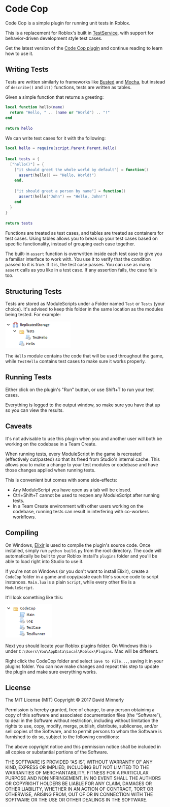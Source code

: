 # Code Cop

Code Cop is a simple plugin for running unit tests in Roblox.

This is a replacement for Roblox's built in [TestService](http://wiki.roblox.com/index.php?title=API:Class/TestService), with support for behavior-driven development style test cases.

Get the latest version of the [Code Cop plugin](https://www.roblox.com/library/1194630699/Code-Cop) and continue reading to learn how to use it.

## Writing Tests

Tests are written similarly to frameworks like [Busted](http://olivinelabs.com/busted/) and [Mocha](http://mochajs.org/), but instead of `describe()` and `it()` functions, tests are written as tables.

Given a simple function that returns a greeting:

```lua
local function hello(name)
  return "Hello, " .. (name or "World") .. "!"
end

return hello
```

We can write test cases for it with the following:

```lua
local hello = require(script.Parent.Parent.Hello)

local tests = {
  ["hello()"] = {
    ["it should greet the whole world by default"] = function()
      assert(hello() == "Hello, World!")
    end,

    ["it should greet a person by name"] = function()
      assert(hello("John") == "Hello, John!")
    end
  }
}

return tests
```

Functions are treated as test cases, and tables are treated as containers for test cases. Using tables allows you to break up your test cases based on specific functionality, instead of grouping each case together.

The built-in `assert` function is overwritten inside each test case to give you a familiar interface to work with. You use it to verify that the condition passed to it is true. If it is, the test case passes. You can use as many `assert` calls as you like in a test case. If any assertion fails, the case fails too.

## Structuring Tests

Tests are stored as ModuleScripts under a Folder named `Test` or `Tests` (your choice). It's advised to keep this folder in the same location as the modules being tested. For example:

![An example showing the hierarchy that could be used for test cases](images/example-structure.png)

The `Hello` module contains the code that will be used throughout the game, while `TestHello` contains test cases to make sure it works properly.

## Running Tests

Either click on the plugin's "Run" button, or use Shift+T to run your test cases.

Everything is logged to the output window, so make sure you have that up so you can view the results.

## Caveats

It's not advisable to use this plugin when you and another user will both be working on the codebase in a Team Create.

When running tests, every ModuleScript in the game is recreated (effectively cut/pasted) so that its freed from Studio's internal cache. This allows you to make a change to your test modules or codebase and have those changes applied when running tests.

This is convenient but comes with some side-effects:

* Any ModuleScript you have open as a tab will be closed.
* Ctrl+Shift+T cannot be used to reopen any ModuleScript after running tests.
* In a Team Create environment with other users working on the codebase, running tests can result in interfering with co-workers workflows.

## Compiling

On Windows, [Elixir](https://github.com/vocksel/elixir) is used to compile the plugin's source code. Once installed, simply run `python build.py` from the root directory. The code will automatically be built to your Roblox install's `plugins` folder and you'll be able to load right into Studio to use it.

If you're not on Windows (or you don't want to install Elixir), create a `CodeCop` folder in a game and copy/paste each file's source code to script instances. `Main.lua` is a plain `Script`, while every other file is a `ModuleScript`.

It'll look something like this:

![The source code manually compiled in Studio](images/manual-compiling.png)

Next you should locate your Roblox plugins folder. On Windows this is under `C:\Users\You\AppData\Local\Roblox\Plugins`. Mac will be different.

Right click the CodeCop folder and select `Save to File...`, saving it in your plugins folder. You can now make changes and repeat this step to update the plugin and make sure everything works.

## License

The MIT License (MIT)
Copyright © 2017 David Minnerly

Permission is hereby granted, free of charge, to any person obtaining a copy of this software and associated documentation files (the “Software”), to deal in the Software without restriction, including without limitation the rights to use, copy, modify, merge, publish, distribute, sublicense, and/or sell copies of the Software, and to permit persons to whom the Software is furnished to do so, subject to the following conditions:

The above copyright notice and this permission notice shall be included in all copies or substantial portions of the Software.

THE SOFTWARE IS PROVIDED “AS IS”, WITHOUT WARRANTY OF ANY KIND, EXPRESS OR IMPLIED, INCLUDING BUT NOT LIMITED TO THE WARRANTIES OF MERCHANTABILITY, FITNESS FOR A PARTICULAR PURPOSE AND NONINFRINGEMENT. IN NO EVENT SHALL THE AUTHORS OR COPYRIGHT HOLDERS BE LIABLE FOR ANY CLAIM, DAMAGES OR OTHER LIABILITY, WHETHER IN AN ACTION OF CONTRACT, TORT OR OTHERWISE, ARISING FROM, OUT OF OR IN CONNECTION WITH THE SOFTWARE OR THE USE OR OTHER DEALINGS IN THE SOFTWARE.
